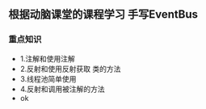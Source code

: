 ## 根据动脑课堂的课程学习 手写EventBus

### 重点知识

- 1.注解和使用注解
- 2.反射和使用反射获取 类的方法
- 3.线程池简单使用
- 4.反射和调用被注解的方法
- ok